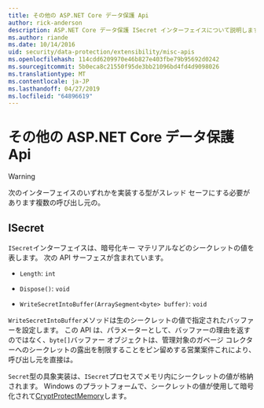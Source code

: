 ```yaml
---
title: その他の ASP.NET Core データ保護 Api
author: rick-anderson
description: ASP.NET Core データ保護 ISecret インターフェイスについて説明します。
ms.author: riande
ms.date: 10/14/2016
uid: security/data-protection/extensibility/misc-apis
ms.openlocfilehash: 114cdd6209970e46b827e403fbe79b95692d0242
ms.sourcegitcommit: 5b0eca8c21550f95de3bb21096bd4fd4d9098026
ms.translationtype: MT
ms.contentlocale: ja-JP
ms.lasthandoff: 04/27/2019
ms.locfileid: "64896619"
---
```

# <a name="miscellaneous-aspnet-core-data-protection-apis"></a>その他の ASP.NET Core データ保護 Api

<a name="data-protection-extensibility-mics-apis"></a>

>[!WARNING]
> 次のインターフェイスのいずれかを実装する型がスレッド セーフにする必要があります複数の呼び出し元の。

## <a name="isecret"></a>ISecret

`ISecret`インターフェイスは、暗号化キー マテリアルなどのシークレットの値を表します。 次の API サーフェスが含まれています。

* `Length`: `int`

* `Dispose()`: `void`

* `WriteSecretIntoBuffer(ArraySegment<byte> buffer)`: `void`

`WriteSecretIntoBuffer`メソッドは生のシークレットの値で指定されたバッファーを設定します。 この API は、パラメーターとして、バッファーの理由を返すのではなく、`byte[]`バッファー オブジェクトは、管理対象のガベージ コレクターへのシークレットの露出を制限することをピン留めする営業案件これにより、呼び出し元を直接は。

`Secret`型の具象実装は、`ISecret`プロセスでメモリ内にシークレットの値が格納されます。 Windows のプラットフォームで、シークレットの値が使用して暗号化されて[CryptProtectMemory](https://msdn.microsoft.com/library/windows/desktop/aa380262(v=vs.85).aspx)します。
